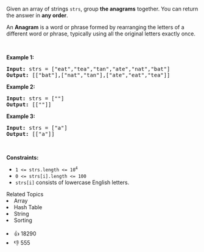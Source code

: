 <p>Given an array of strings <code>strs</code>, group <strong>the anagrams</strong> together. You can return the answer in <strong>any order</strong>.</p>

<p>An <strong>Anagram</strong> is a word or phrase formed by rearranging the letters of a different word or phrase, typically using all the original letters exactly once.</p>

<p>&nbsp;</p> 
<p><strong class="example">Example 1:</strong></p> 
<pre><strong>Input:</strong> strs = ["eat","tea","tan","ate","nat","bat"]
<strong>Output:</strong> [["bat"],["nat","tan"],["ate","eat","tea"]]
</pre>
<p><strong class="example">Example 2:</strong></p> 
<pre><strong>Input:</strong> strs = [""]
<strong>Output:</strong> [[""]]
</pre>
<p><strong class="example">Example 3:</strong></p> 
<pre><strong>Input:</strong> strs = ["a"]
<strong>Output:</strong> [["a"]]
</pre> 
<p>&nbsp;</p> 
<p><strong>Constraints:</strong></p>

<ul> 
 <li><code>1 &lt;= strs.length &lt;= 10<sup>4</sup></code></li> 
 <li><code>0 &lt;= strs[i].length &lt;= 100</code></li> 
 <li><code>strs[i]</code> consists of lowercase English letters.</li> 
</ul>

<div><div>Related Topics</div><div><li>Array</li><li>Hash Table</li><li>String</li><li>Sorting</li></div></div><br><div><li>👍 18290</li><li>👎 555</li></div>